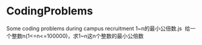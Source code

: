 # CodingProblems
Some coding problems during campus recruitment
1~n的最小公倍数.js  给一个整数n(1<=n<=100000)，求1~n这n个整数的最小公倍数
